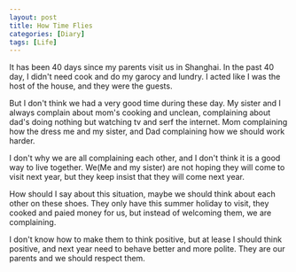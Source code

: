 ```yaml
---
layout: post
title: How Time Flies
categories: [Diary]
tags: [Life]
---
```

It has been 40 days since my parents visit us in Shanghai. In the past 40 day, I didn't need cook and do my garocy and lundry. I acted like I was the host of the house, and they were the guests.

But I don't think we had a very good time during these day. My sister and I always complain about mom's cooking and unclean, complaining about dad's doing nothing but watching tv and serf the internet. Mom complaining how the dress me and my sister, and Dad complaining how we should work harder.

I don't why we are all complaining each other, and I don't think it is a good way to live together. We(Me and my sister) are not hoping they will come to visit next year, but they keep insist that they will come next year.

How should I say about this situation, maybe we should think about each other on these shoes. They only have this summer holiday to visit, they cooked and paied money for us, but instead of welcoming them, we are complaining.

I don't know how to make them to think positive, but at lease I should think positive, and next year need to behave better and more polite. They are our parents and we should respect them.
